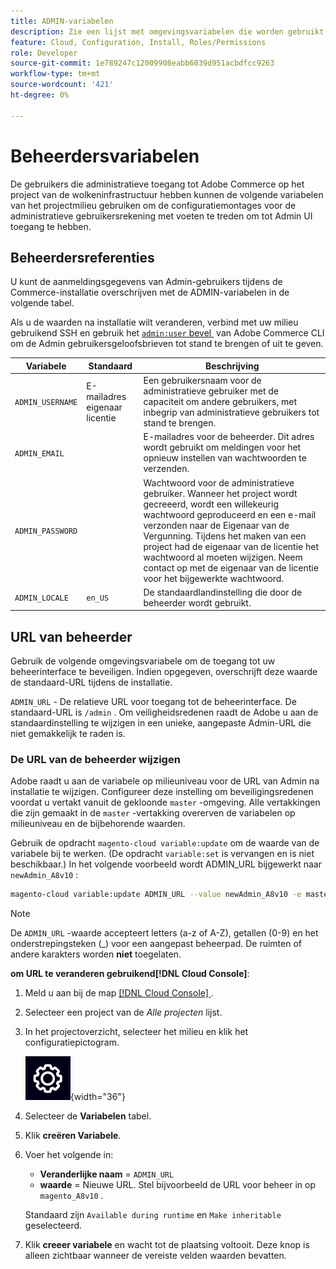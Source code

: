 ```yaml
---
title: ADMIN-variabelen
description: Zie een lijst met omgevingsvariabelen die worden gebruikt bij de installatie van Adobe Commerce op cloudinfrastructuur.
feature: Cloud, Configuration, Install, Roles/Permissions
role: Developer
source-git-commit: 1e789247c12009908eabb6039d951acbdfcc9263
workflow-type: tm+mt
source-wordcount: '421'
ht-degree: 0%

---
```


# Beheerdersvariabelen

De gebruikers die administratieve toegang tot Adobe Commerce op het project van de wolkeninfrastructuur hebben kunnen de volgende variabelen van het projectmilieu gebruiken om de configuratiemontages voor de administratieve gebruikersrekening met voeten te treden om tot Admin UI toegang te hebben.

## Beheerdersreferenties

U kunt de aanmeldingsgegevens van Admin-gebruikers tijdens de Commerce-installatie overschrijven met de ADMIN-variabelen in de volgende tabel.

Als u de waarden na installatie wilt veranderen, verbind met uw milieu gebruikend SSH en gebruik het [`admin:user` bevel &#x200B;](https://experienceleague.adobe.com/docs/commerce-operations/installation-guide/tutorials/admin.html?lang=nl-NL) van Adobe Commerce CLI om de Admin gebruikersgeloofsbrieven tot stand te brengen of uit te geven.

| Variabele | Standaard | Beschrijving |
| -------------- | --------------------------- | ----------- |
| `ADMIN_USERNAME` | E-mailadres eigenaar licentie | Een gebruikersnaam voor de administratieve gebruiker met de capaciteit om andere gebruikers, met inbegrip van administratieve gebruikers tot stand te brengen. |
| `ADMIN_EMAIL` |                             | E-mailadres voor de beheerder. Dit adres wordt gebruikt om meldingen voor het opnieuw instellen van wachtwoorden te verzenden. |
| `ADMIN_PASSWORD` |                             | Wachtwoord voor de administratieve gebruiker. Wanneer het project wordt gecreeerd, wordt een willekeurig wachtwoord geproduceerd en een e-mail verzonden naar de Eigenaar van de Vergunning. Tijdens het maken van een project had de eigenaar van de licentie het wachtwoord al moeten wijzigen. Neem contact op met de eigenaar van de licentie voor het bijgewerkte wachtwoord. |
| `ADMIN_LOCALE` | `en_US` | De standaardlandinstelling die door de beheerder wordt gebruikt. |

## URL van beheerder

Gebruik de volgende omgevingsvariabele om de toegang tot uw beheerinterface te beveiligen. Indien opgegeven, overschrijft deze waarde de standaard-URL tijdens de installatie.

`ADMIN_URL` - De relatieve URL voor toegang tot de beheerinterface. De standaard-URL is `/admin` . Om veiligheidsredenen raadt de Adobe u aan de standaardinstelling te wijzigen in een unieke, aangepaste Admin-URL die niet gemakkelijk te raden is.

### De URL van de beheerder wijzigen

Adobe raadt u aan de variabele op milieuniveau voor de URL van Admin na installatie te wijzigen. Configureer deze instelling om beveiligingsredenen voordat u vertakt vanuit de gekloonde `master` -omgeving. Alle vertakkingen die zijn gemaakt in de `master` -vertakking overerven de variabelen op milieuniveau en de bijbehorende waarden.

Gebruik de opdracht `magento-cloud variable:update` om de waarde van de variabele bij te werken. (De opdracht `variable:set` is vervangen en is niet beschikbaar.) In het volgende voorbeeld wordt ADMIN_URL bijgewerkt naar `newAdmin_A8v10` :

```bash
magento-cloud variable:update ADMIN_URL --value newAdmin_A8v10 -e master
```

>[!NOTE]
>
>De `ADMIN_URL` -waarde accepteert letters (a-z of A-Z), getallen (0-9) en het onderstrepingsteken (_) voor een aangepast beheerpad. De ruimten of andere karakters worden **niet** toegelaten.

**om URL te veranderen gebruikend[!DNL Cloud Console]**:

1. Meld u aan bij de map [[!DNL Cloud Console] &#x200B;](https://console.adobecommerce.com) .

1. Selecteer een project van de _Alle projecten_ lijst.

1. In het projectoverzicht, selecteer het milieu en klik het configuratiepictogram.

   ![&#x200B; de configuratie van het Project &#x200B;](../../assets/icon-configure.png){width="36"}

1. Selecteer de **Variabelen** tabel.

1. Klik **creëren Variabele**.

1. Voer het volgende in:

   - **Veranderlijke naam** = `ADMIN_URL`
   - **waarde** = Nieuwe URL. Stel bijvoorbeeld de URL voor beheer in op `magento_A8v10` .

   Standaard zijn `Available during runtime` en `Make inheritable` geselecteerd.

1. Klik **creeer variabele** en wacht tot de plaatsing voltooit. Deze knop is alleen zichtbaar wanneer de vereiste velden waarden bevatten.
